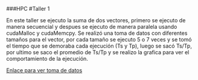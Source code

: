 ###HPC
#Taller 1

En este taller se ejecuto la suma de dos vectores, primero se ejecuto de manera secuencial y despues se ejecuto de manera paralela
usando cudaMalloc y cudaMemcpy. 
Se realizó una toma de datos con diferentes tamaños para el vector, por cada tamaño se ejecuto 5 o 7 veces y se tomó el tiempo
que se demoraba cada ejecución (Ts y Tp), luego se sacó Ts/Tp, por ultimo se saco el promedio de Ts/Tp y se realizo la grafica
para ver el comportamiento de la ejecución.


[Enlace para ver toma de datos](https://docs.google.com/spreadsheets/d/1n-hjtcWSAYgRCqzw0lMCroT37GhxgKNCfioGPcaBwhQ/edit#gid=0)
